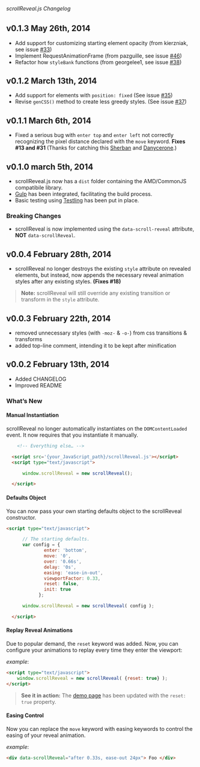 ###### scrollReveal.js Changelog

v0.1.3   May 26th, 2014
-------------------------

- Add support for customizing starting element opacity (from kierzniak, see issue [#33](https://github.com/julianlloyd/scrollReveal.js/pull/33))
- Implement RequestAnimationFrame (from pazguille, see issue [#46](https://github.com/julianlloyd/scrollReveal.js/pull/46))
- Refactor how `styleBank` functions (from georgelee1, see issue [#38](https://github.com/julianlloyd/scrollReveal.js/pull/38))


v0.1.2   March 13th, 2014
-------------------------

- Add support for elements with `position: fixed` (See issue [#35](https://github.com/julianlloyd/scrollReveal.js/pull/35))
- Revise `genCSS()` method to create less greedy styles. (See issue [#37](https://github.com/julianlloyd/scrollReveal.js/pull/37))

v0.1.1   March 6th, 2014
------------------------

- Fixed a serious bug with `enter top` and `enter left` not correctly recognizing the pixel distance declared with the `move` keyword. **Fixes #13 and #31** (Thanks for catching this [Sherban](https://github.com/sherban1988) and [Danycerone](https://github.com/damycerone).)

v0.1.0   march 5th, 2014
------------------------

- scrollReveal.js now has a `dist` folder containing the AMD/CommonJS compatibile library.
- [Gulp](http://gulpjs.com/) has been integrated, facilitating the build process.
- Basic testing using [Testling](https://ci.testling.com/) has been put in place.

### Breaking Changes

- scrollReveal is now implemented using the `data-scroll-reveal` attribute, **NOT** `data-scrollReveal`.

v0.0.4  February 28th, 2014
---------------------------

- scrollReveal no longer destroys the existing `style` attribute on revealed elements, but instead, now appends the necessary reveal animation styles after any existing styles. **(Fixes #18)**

>**Note:** scrollReveal will still override any existing transition or transform in the `style` attribute.

v0.0.3  February 22th, 2014
---------------------------

- removed unnecessary styles (with `-moz-` & `-o-`) from css transitions & transforms
- added top-line comment, intending it to be kept after minification

v0.0.2  February 13th, 2014
---------------------------

- Added CHANGELOG
- Improved README

### What’s New

#### Manual Instantiation
scrollReveal no longer automatically instantiates on the `DOMContentLoaded` event. It now requires that you instantiate it manually.

```html
    <!-- Everything else… -->

  <script src='{your_JavaScript_path}/scrollReveal.js'></script>
  <script type="text/javascript">

      window.scrollReveal = new scrollReveal();

  </script>
```
#### Defaults Object

You can now pass your own starting defaults object to the scrollReveal constructor.

```html
<script type="text/javascript">

      // The starting defaults.
      var config = {
              enter: 'bottom',
              move: '0',
              over: '0.66s',
              delay: '0s',
              easing: 'ease-in-out',
              viewportFactor: 0.33,
              reset: false,
              init: true
            };

      window.scrollReveal = new scrollReveal( config );

  </script>
```
#### Replay Reveal Animations
Due to popular demand, the `reset` keyword was added. Now, you can configure your animations to replay every time they enter the viewport:

*example*:
```html
<script type="text/javascript">
    window.scrollReveal = new scrollReveal( {reset: true} );
</script>
```

>**See it in action:** The [demo page](http://julianlloyd.me/scrollreveal) has been updated with the `reset: true` property.

#### Easing Control
Now you can replace the `move` keyword with easing keywords to control the easing of your reveal animation.

*example*:
```html
<div data-scrollReveal="after 0.33s, ease-out 24px"> Foo </div>
```
